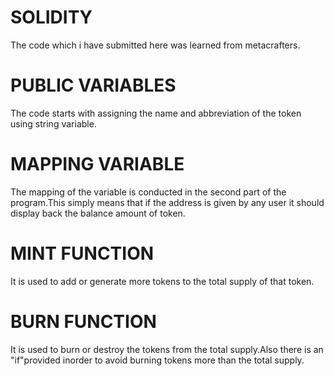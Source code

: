 # SOLIDITY
The code which i have submitted here was learned from metacrafters.
# PUBLIC VARIABLES
The code starts with assigning the name and abbreviation of the token using string variable.
# MAPPING VARIABLE
The mapping of the variable is conducted in the second part of the program.This simply means that if the address is given by any user it should display back the balance amount of token.
# MINT FUNCTION
It is used to add or generate more tokens to the total supply of that token.
# BURN FUNCTION
It is used to burn or destroy the tokens from the total supply.Also there is an "if"provided inorder to avoid burning tokens more than the total supply.
